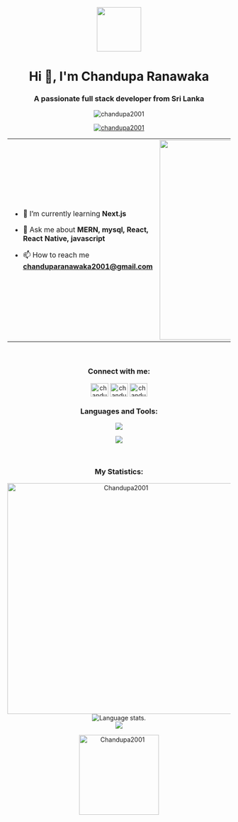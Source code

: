 <p align="center" ><img  src = "https://github.com/7oSkaaa/7oSkaaa/blob/main/Images/about_me.gif?raw=true" width = 100px></p>
<h1 align="center">Hi 👋, I'm Chandupa Ranawaka</h1>
<h3 align="center">A passionate full stack developer from Sri Lanka</h3>

<p align="center"> <img src="https://komarev.com/ghpvc/?username=chandupa2001&label=Profile%20views&color=0e75b6&style=flat" alt="chandupa2001" /> </p>

<p align="center"> <a href="https://github.com/ryo-ma/github-profile-trophy"><img src="https://github-profile-trophy.vercel.app/?username=chandupa2001" alt="chandupa2001" /></a> </p>

<table align="center">
<tr border="none">
<td width="50%" align="left">
  
- 🌱 I’m currently learning **Next.js**
- 💬 Ask me about **MERN, mysql, React, React Native, javascript**

- 📫 How to reach me **chanduparanawaka2001@gmail.com**

</td>
<td width="50%" align="center">

  <img align="center" alt="Coding" width="450" src="https://repository-images.githubusercontent.com/588181932/e36ec678-7984-4cdd-8e4c-a3932772ff8e">

  
  </td>
</tr>
</table>
<br>
<h3 align="center"> 
   <a target="_blank">
  </a>Connect with me:</h3>
 
<p align="center">
<a href="https://www.linkedin.com/in/chandupa-ranawaka-1502a1249/" target="blank"><img align="center" src="https://raw.githubusercontent.com/rahuldkjain/github-profile-readme-generator/master/src/images/icons/Social/linked-in-alt.svg" alt="chandupa ranawaka" height="30" width="40" /></a>
<a href="https://www.facebook.com/chandupa.ranawaka/" target="blank"><img align="center" src="https://raw.githubusercontent.com/rahuldkjain/github-profile-readme-generator/master/src/images/icons/Social/facebook.svg" alt="chandupa ranawaka" height="30" width="40" /></a>
<a href="https://www.instagram.com/__c_h_a_n_e__/?next=%2F" target="blank"><img align="center" src="https://raw.githubusercontent.com/rahuldkjain/github-profile-readme-generator/master/src/images/icons/Social/instagram.svg" alt="chandupa ranawaka" height="30" width="40" /></a>
</p>
<p align="left">
</p>

<h3 align="center">Languages and Tools:</h3>

<p align="center">
  <a href="https://skillicons.dev">
    <img src="https://skillicons.dev/icons?i=bootstrap,c,css,dart,figma,flutter,github,gradle,html,java,js,laravel,python,typescript" />
  </a>
</p>
<p align="center">
  <a href="https://skillicons.dev">
    <img src="https://skillicons.dev/icons?i=powershell,latex,mysql,mongo,nodejs,express,firebase,googlecloud,npm,php,postman,photoshop,react,vscode" />
  </a>
</p>
<br>

<h3 align="center">My Statistics:</h3>

<div align="center">
<a href="https://github.com/Chandupa2001"><img src="https://github-profile-summary-cards.vercel.app/api/cards/profile-details?username=Chandupa2001&theme=dark&hide_border=true"  width="520" alt="Chandupa2001"/></a>

  <img src="https://github-readme-stats.vercel.app/api/top-langs/?username=Chandupa2001&layout=compact&theme=dark" alt="Language stats.">
</div>

<div align="center">
  <a href="https://github.com/Chandupa2001">
    <img src="https://github-readme-streak-stats.herokuapp.com?user=Chandupa2001&theme=dark&hide_border=true&exclude_days=Sun" />
  </a>
  
</div>


<div align="center">
<p><img align="center" height="180em" src="https://github-readme-stats.vercel.app/api?username=Chandupa2001&show_icons=true&locale=en&theme=dark" alt="Chandupa2001" /></p>
</div>
<div align="center">
<a href="https://github.com/Chandupa2001">


<br>

